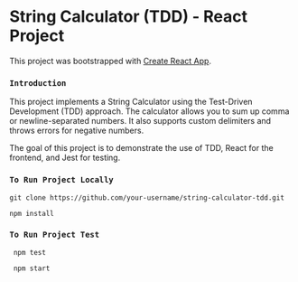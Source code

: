# String Calculator (TDD) - React Project

This project was bootstrapped with [Create React App](https://github.com/facebook/create-react-app).


### `Introduction`

This project implements a String Calculator using the Test-Driven Development (TDD) approach. The calculator allows you to sum up comma or newline-separated numbers. It also supports custom delimiters and throws errors for negative numbers.

The goal of this project is to demonstrate the use of TDD, React for the frontend, and Jest for testing.

### `To Run Project Locally`

``` git clone https://github.com/your-username/string-calculator-tdd.git ```

``` npm install ```

### `To Run Project Test`

``` npm test```

``` npm start```